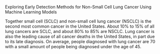 Exploring Early Detection Methods for Non-Small Cell Lung Cancer Using Machine Learning Models

Together small cell (SCLC) and non-small cell lung cancer (NSCLC) is the second most common cancer in the United States. About 10% to 15% of all lung cancers are SCLC, and about 80% to 85% are NSCLC. Lung cancer is also the leading cause of all cancer deaths in the United States, in part due to its late diagnosis. On average, people diagnosed with lung cancer are 70 with a small amount of people being diagnosed under the age of 45. 
